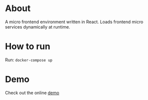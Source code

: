 # About
A micro frontend environment written in React. Loads frontend micro services dynamically at runtime.

# How to run

Run: `docker-compose up`

# Demo

Check out the online [demo](http://micro-frontend.whos-coding.com/)

